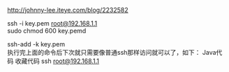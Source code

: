 http://johnny-lee.iteye.com/blog/2232582

ssh -i key.pem root@192.168.1.1  
sudo chmod 600 key.pemd

ssh-add -k key.pem   
执行完上面的命令后下次就只需要像普通ssh那样访问就可以了，如下： 
Java代码  收藏代码
ssh root@192.168.1.1  